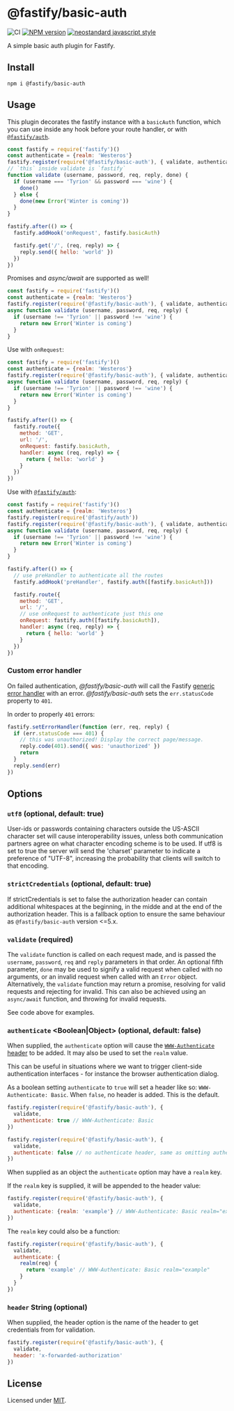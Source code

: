 # @fastify/basic-auth

![CI](https://github.com/fastify/fastify-basic-auth/workflows/CI/badge.svg?branch=master)
[![NPM version](https://img.shields.io/npm/v/@fastify/basic-auth.svg?style=flat)](https://www.npmjs.com/package/@fastify/basic-auth)
[![neostandard javascript style](https://img.shields.io/badge/code_style-neostandard-brightgreen?style=flat)](https://github.com/neostandard/neostandard)

 A simple basic auth plugin for Fastify.

 ## Install
```
npm i @fastify/basic-auth
```
## Usage
This plugin decorates the fastify instance with a `basicAuth` function, which you can use inside any hook before your route handler, or with [`@fastify/auth`](https://github.com/fastify/fastify-auth).

```js
const fastify = require('fastify')()
const authenticate = {realm: 'Westeros'}
fastify.register(require('@fastify/basic-auth'), { validate, authenticate })
// `this` inside validate is `fastify`
function validate (username, password, req, reply, done) {
  if (username === 'Tyrion' && password === 'wine') {
    done()
  } else {
    done(new Error('Winter is coming'))
  }
}

fastify.after(() => {
  fastify.addHook('onRequest', fastify.basicAuth)

  fastify.get('/', (req, reply) => {
    reply.send({ hello: 'world' })
  })
})
```

Promises and *async/await* are supported as well!
```js
const fastify = require('fastify')()
const authenticate = {realm: 'Westeros'}
fastify.register(require('@fastify/basic-auth'), { validate, authenticate })
async function validate (username, password, req, reply) {
  if (username !== 'Tyrion' || password !== 'wine') {
    return new Error('Winter is coming')
  }
}
```

Use with `onRequest`:
```js
const fastify = require('fastify')()
const authenticate = {realm: 'Westeros'}
fastify.register(require('@fastify/basic-auth'), { validate, authenticate })
async function validate (username, password, req, reply) {
  if (username !== 'Tyrion' || password !== 'wine') {
    return new Error('Winter is coming')
  }
}

fastify.after(() => {
  fastify.route({
    method: 'GET',
    url: '/',
    onRequest: fastify.basicAuth,
    handler: async (req, reply) => {
      return { hello: 'world' }
    }
  })
})
```

Use with [`@fastify/auth`](https://github.com/fastify/fastify-auth):
```js
const fastify = require('fastify')()
const authenticate = {realm: 'Westeros'}
fastify.register(require('@fastify/auth'))
fastify.register(require('@fastify/basic-auth'), { validate, authenticate })
async function validate (username, password, req, reply) {
  if (username !== 'Tyrion' || password !== 'wine') {
    return new Error('Winter is coming')
  }
}

fastify.after(() => {
  // use preHandler to authenticate all the routes
  fastify.addHook('preHandler', fastify.auth([fastify.basicAuth]))

  fastify.route({
    method: 'GET',
    url: '/',
    // use onRequest to authenticate just this one
    onRequest: fastify.auth([fastify.basicAuth]),
    handler: async (req, reply) => {
      return { hello: 'world' }
    }
  })
})
```

### Custom error handler

On failed authentication, *@fastify/basic-auth* will call the Fastify
[generic error
handler](https://fastify.dev/docs/latest/Reference/Server/#seterrorhandler) with an error.
*@fastify/basic-auth* sets the `err.statusCode` property to `401`.

In order to properly `401` errors:

```js
fastify.setErrorHandler(function (err, req, reply) {
  if (err.statusCode === 401) {
    // this was unauthorized! Display the correct page/message.
    reply.code(401).send({ was: 'unauthorized' })
    return
  }
  reply.send(err)
})
```

## Options

### `utf8` <Boolean> (optional, default: true)

User-ids or passwords containing characters outside the US-ASCII
character set will cause interoperability issues, unless both
communication partners agree on what character encoding scheme is to
be used. If utf8 is set to true the server will send the 'charset' parameter
to indicate a preference of "UTF-8", increasing the probability that
clients will switch to that encoding.

### `strictCredentials` <Boolean> (optional, default: true)

If strictCredentials is set to false the authorization header can contain
additional whitespaces at the beginning, in the midde and at the end of the
authorization header.
This is a fallback option to ensure the same behaviour as `@fastify/basic-auth`
version <=5.x.

### `validate` <Function> (required)

The `validate` function is called on each request made,
and is passed the `username`, `password`, `req` and `reply`
parameters in that order. An optional fifth parameter, `done` may be
used to signify a valid request when called with no arguments,
or an invalid request when called with an `Error` object. Alternatively,
the `validate` function may return a promise, resolving for valid
requests and rejecting for invalid. This can also be achieved using
an `async/await` function, and throwing for invalid requests.

See code above for examples.

### `authenticate` <Boolean|Object> (optional, default: false)

When supplied, the `authenticate` option will cause the
[`WWW-Authenticate` header](https://developer.mozilla.org/en-US/docs/Web/HTTP/Headers/WWW-Authenticate) to be added. It may also be used to set the `realm` value.

This can be useful in situations where we want to trigger client-side authentication interfaces - for instance the browser authentication dialog.

As a boolean setting `authenticate` to `true` will set a header like so: `WWW-Authenticate: Basic`. When `false`, no header is added. This is the default.

```js
fastify.register(require('@fastify/basic-auth'), {
  validate,
  authenticate: true // WWW-Authenticate: Basic
})

fastify.register(require('@fastify/basic-auth'), {
  validate,
  authenticate: false // no authenticate header, same as omitting authenticate option
})
```

When supplied as an object the `authenticate` option may have a `realm` key.

If the `realm` key is supplied, it will be appended to the header value:

```js
fastify.register(require('@fastify/basic-auth'), {
  validate,
  authenticate: {realm: 'example'} // WWW-Authenticate: Basic realm="example"
})
```

The `realm` key could also be a function:

```js
fastify.register(require('@fastify/basic-auth'), {
  validate,
  authenticate: {
    realm(req) {
      return 'example' // WWW-Authenticate: Basic realm="example"
    }
  }
})
```

### `header` String (optional)

When supplied, the header option is the name of the header to get
credentials from for validation.

```js
fastify.register(require('@fastify/basic-auth'), {
  validate,
  header: 'x-forwarded-authorization'
})
```

## License

Licensed under [MIT](./LICENSE).
